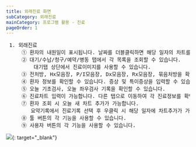 ```yaml
---
title: 외래진료 화면 
subCategory: 외래진료
mainCategory: 프로그램 활용 - 진료
pageOrder: 1
---
```


<pre>
 <t2><bold>1. 외래진료</bold></t2>
     ① 환자의 내원일이 표시됩니다. 날짜를 더블클릭하면 해당 일자의 차트를 입력할 수 있습니다.
     ② 대기/수납/청구/예약/병동 탭에서 각 목록을 조회할 수 있습니다. 
         대기탭 상단에서 진료이미지를 사용할 수 있습니다. 
     ③ 전처방, Hx모음장, P/I모음장, Dx모음장, Rx모음장, 묶음처방을 확인 및 사용할 수 있습니다. 
     ④ 환자 정보를 확인할 수 있습니다. 증상 및 특이증상을 입력할 수 있습니다.
     ⑤ 오늘 기초검사, 오늘 좌우검사 기록을 확인할 수 있습니다. 
     ⑥ 진료차트 입력이 가능합니다. 다른 탭으로 이동하여 각 진료정보를 확인할 수 있습니다.
     ⑦ 환자 조회 시 오늘 새 차트 추가가 가능합니다. 
        요약기록에서 진료기록 선택 후 우클릭 시 해당 일자에 차트추가가 가능합니다. 
     ⑧ 툴 버튼의 각 기능을 사용할 수 있습니다.
     ⑨ 사용자 버튼의 각 기능을 사용할 수 있습니다.
</pre>

[![](/images/{{page.url}}_1.png)](/images/{{page.url}}_1.png){: target="_blank"}
